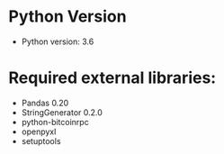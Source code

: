 
# Python Version
- Python version: 3.6

# Required external libraries:
- Pandas 0.20
- StringGenerator 0.2.0
- python-bitcoinrpc
- openpyxl
- setuptools


